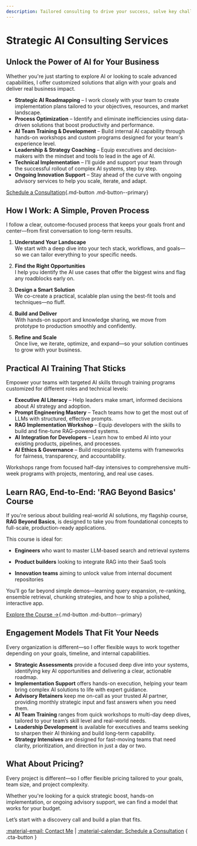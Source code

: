 ```yaml
---
description: Tailored consulting to drive your success, solve key challenges, and accelerate growth.
---
```


# Strategic AI Consulting Services

## Unlock the Power of AI for Your Business

Whether you're just starting to explore AI or looking to scale advanced capabilities, I offer customized solutions that align with your goals and deliver real business impact.

- **Strategic AI Roadmapping** – I work closely with your team to create implementation plans tailored to your objectives, resources, and market landscape.
- **Process Optimization** – Identify and eliminate inefficiencies using data-driven solutions that boost productivity and performance.
- **AI Team Training & Development** – Build internal AI capability through hands-on workshops and custom programs designed for your team's experience level.
- **Leadership & Strategy Coaching** – Equip executives and decision-makers with the mindset and tools to lead in the age of AI.
- **Technical Implementation** – I’ll guide and support your team through the successful rollout of complex AI systems, step by step.
- **Ongoing Innovation Support** – Stay ahead of the curve with ongoing advisory services to help you scale, iterate, and adapt.

[Schedule a Consultation](./book-a-call.md){.md-button .md-button--primary}

## How I Work: A Simple, Proven Process

I follow a clear, outcome-focused process that keeps your goals front and center—from first conversation to long-term results.

1. **Understand Your Landscape**  
We start with a deep dive into your tech stack, workflows, and goals—so we can tailor everything to your specific needs.

2. **Find the Right Opportunities**  
I help you identify the AI use cases that offer the biggest wins and flag any roadblocks early on.

3. **Design a Smart Solution**  
We co-create a practical, scalable plan using the best-fit tools and techniques—no fluff.

4. **Build and Deliver**  
With hands-on support and knowledge sharing, we move from prototype to production smoothly and confidently.

5. **Refine and Scale**  
Once live, we iterate, optimize, and expand—so your solution continues to grow with your business.

## Practical AI Training That Sticks

Empower your teams with targeted AI skills through training programs customized for different roles and technical levels:

- **Executive AI Literacy** – Help leaders make smart, informed decisions about AI strategy and adoption.
- **Prompt Engineering Mastery** – Teach teams how to get the most out of LLMs with structured, effective prompts.
- **RAG Implementation Workshop** – Equip developers with the skills to build and fine-tune RAG-powered systems.
- **AI Integration for Developers** – Learn how to embed AI into your existing products, pipelines, and processes.
- **AI Ethics & Governance** – Build responsible systems with frameworks for fairness, transparency, and accountability.

Workshops range from focused half-day intensives to comprehensive multi-week programs with projects, mentoring, and real use cases.

## Learn RAG, End-to-End: 'RAG Beyond Basics' Course

If you're serious about building real-world AI solutions, my flagship course, **RAG Beyond Basics**, is designed to take you from foundational concepts to full-scale, production-ready applications.

This course is ideal for:

- **Engineers** who want to master LLM-based search and retrieval systems
    
- **Product builders** looking to integrate RAG into their SaaS tools
    
- **Innovation teams** aiming to unlock value from internal document repositories
    

You’ll go far beyond simple demos—learning query expansion, re-ranking, ensemble retrieval, chunking strategies, and how to ship a polished, interactive app.

[Explore the Course →](https://prompt-s-site.thinkific.com/courses/rag){.md-button .md-button--primary}

## Engagement Models That Fit Your Needs

Every organization is different—so I offer flexible ways to work together depending on your goals, timeline, and internal capabilities.

- **Strategic Assessments** provide a focused deep dive into your systems, identifying key AI opportunities and delivering a clear, actionable roadmap.
- **Implementation Support** offers hands-on execution, helping your team bring complex AI solutions to life with expert guidance.
- **Advisory Retainers** keep me on-call as your trusted AI partner, providing monthly strategic input and fast answers when you need them.
- **AI Team Training** ranges from quick workshops to multi-day deep dives, tailored to your team’s skill level and real-world needs.
- **Leadership Development** is available for executives and teams seeking to sharpen their AI thinking and build long-term capability.
- **Strategy Intensives** are designed for fast-moving teams that need clarity, prioritization, and direction in just a day or two.

## What About Pricing?

Every project is different—so I offer flexible pricing tailored to your goals, team size, and project complexity.

Whether you're looking for a quick strategic boost, hands-on implementation, or ongoing advisory support, we can find a model that works for your budget.

Let’s start with a discovery call and build a plan that fits.

[:material-email: Contact Me](mailto:contact@engineerprompt.com) |
[:material-calendar: Schedule a Consultation](./book-a-call.md) { .cta-button }
